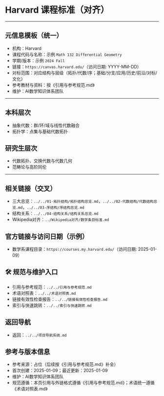 # Harvard 课程标准（对齐）

---

## 元信息模板（统一）

- 机构：Harvard
- 课程代码与名称：示例 `Math 132 Differential Geometry`
- 学期/版本：示例 `2024 Fall`
- 链接：`https://canvas.harvard.edu/`（访问日期: YYYY-MM-DD）
- 对标范围：对应结构与层级（拓扑/代数/序；基础/分支/应用/历史/前沿/对标/文化）
- 参考教材与资料：按《引用与参考规范.md》
- 维护：AI数学知识体系团队

---

## 本科层次

- 抽象代数：群/环/域与线性代数融合
- 拓扑学：点集与基础代数拓扑

## 研究生层次

- 代数拓扑、交换代数与代数几何
- 范畴论与高阶同伦

---

## 相关链接（交叉）

- 三大总览：`../../01-拓扑结构/拓扑结构总览.md`，`../../02-代数结构/代数结构总览.md`，`../../03-序结构/序结构总览.md`
- 结构关系：`../../04-结构关系/结构关系总览.md`
- Wikipedia对齐：`../Wikipedia对齐/数学条目标准.md`

## 官方链接与访问日期（示例）

- 数学系课程目录：`https://courses.my.harvard.edu/`（访问日期: 2025-01-09）

## 🛠️ 规范与维护入口

- 引用与参考规范：`../../引用与参考规范.md`
- 术语对照表：`../../术语对照表.md`
- 链接有效性检查报告：`../../链接有效性检查报告.md`
- 索引与快速跳转：`../../索引与快速跳转.md`

## 返回导航

- 返回：`../../项目导航系统.md`

## 参考与版本信息

- 参考来源：占位（后续按《引用与参考规范.md》补全）
- 首次创建：2025-01-09；最近更新：2025-01-09
- 维护：AI数学知识体系团队
- 规范遵循：本页引用与外链格式遵循《引用与参考规范.md》；术语统一遵循《术语对照表.md》
